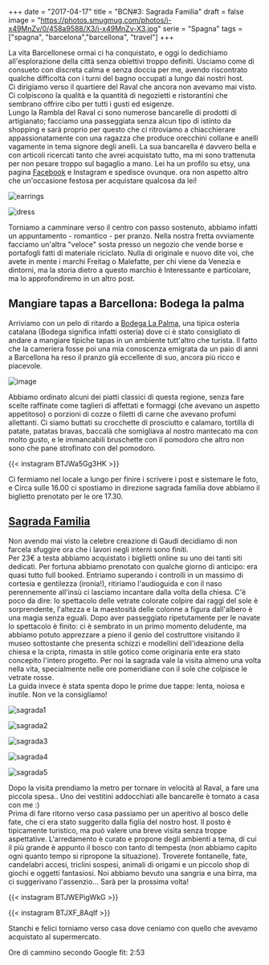 +++
date = "2017-04-17"
title = "BCN#3: Sagrada Familia"
draft = false
image = "https://photos.smugmug.com/photos/i-x49MnZv/0/458a9588/X3/i-x49MnZv-X3.jpg"
serie = "Spagna"
tags = ["spagna", "barcelona","barcellona", "travel"]
+++

La vita Barcellonese ormai ci ha conquistato, e oggi lo dedichiamo all'esplorazione della città senza obiettivi troppo definiti. Usciamo come di consueto con discreta calma e senza doccia per me, avendo riscontrato qualche difficoltà con i turni del bagno occupati a lungo dai nostri host.     
Ci dirigiamo verso il quartiere del Raval che ancora non avevamo mai visto. Ci colpiscono la qualità e la quantità di negozietti e ristorantini che sembrano offrire cibo per tutti i gusti ed esigenze.     
Lungo la Rambla del Raval ci sono numerose bancarelle di prodotti di artigianato; facciamo una passeggiata senza alcun tipo di istinto da shopping e sarà proprio  per questo che ci ritroviamo a chiacchierare appassionatamente con una ragazza che produce orecchini collane e anelli vagamente in tema signore degli anelli. La sua bancarella é davvero bella e con articoli ricercati tanto che avrei acquistato tutto, ma mi sono trattenuta per non pesare troppo sul bagaglio a mano. Lei ha un profilo su etsy, una pagina [Facebook](https://www.facebook.com/atelierbcnjoia/) e Instagram e spedisce ovunque.  ora non aspetto altro che un'occasione festosa per acquistare qualcosa da lei!     

![earrings](/images/barcellona2017/20170417115916_IMG_3352-01.jpeg)

![dress](/images/barcellona2017/20170417121541_IMG_3357-01.jpeg)

Torniamo a camminare verso il centro con passo sostenuto, abbiamo infatti un appuntamento - romantico - per pranzo. Nella nostra fretta ovviamente facciamo un'altra "veloce"  sosta presso un negozio che vende borse e portafogli fatti di materiale riciclato. Nulla di originale e nuovo dite voi, che avete in mente i marchi Freitag o Malefatte, per chi viene da Venezia e dintorni, ma la storia dietro a questo marchio è Interessante e particolare, ma lo approfondiremo in un altro post. 

## Mangiare tapas a Barcellona: Bodega la palma 

Arriviamo con un pelo di ritardo a [Bodega La Palma](https://m.facebook.com/Bodega-La-Palma-1560344864278631/?fref=ts), una tipica osteria catalana (Bodega significa infatti osteria) dove ci è stato consigliato di andare a mangiare tipiche tapas in un ambiente tutt'altro che turista. Il fatto che la cameriera fosse poi una mia conoscenza emigrata da un paio di anni a Barcellona ha reso il pranzo già eccellente di suo, ancora più ricco e piacevole. 

![image](/images/barcellona2017/20170417161057_IMG_3385-01.jpeg)

Abbiamo ordinato alcuni dei piatti classici di questa regione, senza fare scelte raffinate come taglieri di affettati e formaggi (che avevano un aspetto appetitoso) o porzioni di cozze o filetti di carne che avevano profumi allettanti. Ci siamo buttati su crocchette di prosciutto e calamaro, tortilla di patate, patatas bravas, baccalà che somigliava al nostro mantecato ma con molto gusto, e le immancabili bruschette con il pomodoro che altro non sono che pane strofinato con del pomodoro.      

{{< instagram BTJWa5Gg3HK >}}

<!-- <blockquote class="instagram-media" data-instgrm-version="7" style=" background:#FFF; border:0; border-radius:3px; box-shadow:0 0 1px 0 rgba(0,0,0,0.5),0 1px 10px 0 rgba(0,0,0,0.15); margin: 1px; max-width:658px; padding:0; width:99.375%; width:-webkit-calc(100% - 2px); width:calc(100% - 2px);"><div style="padding:8px;"> <div style=" background:#F8F8F8; line-height:0; margin-top:40px; padding:50% 0; text-align:center; width:100%;"> <div style=" background:url(data:image/png;base64,iVBORw0KGgoAAAANSUhEUgAAACwAAAAsCAMAAAApWqozAAAABGdBTUEAALGPC/xhBQAAAAFzUkdCAK7OHOkAAAAMUExURczMzPf399fX1+bm5mzY9AMAAADiSURBVDjLvZXbEsMgCES5/P8/t9FuRVCRmU73JWlzosgSIIZURCjo/ad+EQJJB4Hv8BFt+IDpQoCx1wjOSBFhh2XssxEIYn3ulI/6MNReE07UIWJEv8UEOWDS88LY97kqyTliJKKtuYBbruAyVh5wOHiXmpi5we58Ek028czwyuQdLKPG1Bkb4NnM+VeAnfHqn1k4+GPT6uGQcvu2h2OVuIf/gWUFyy8OWEpdyZSa3aVCqpVoVvzZZ2VTnn2wU8qzVjDDetO90GSy9mVLqtgYSy231MxrY6I2gGqjrTY0L8fxCxfCBbhWrsYYAAAAAElFTkSuQmCC); display:block; height:44px; margin:0 auto -44px; position:relative; top:-22px; width:44px;"></div></div><p style=" color:#c9c8cd; font-family:Arial,sans-serif; font-size:14px; line-height:17px; margin-bottom:0; margin-top:8px; overflow:hidden; padding:8px 0 7px; text-align:center; text-overflow:ellipsis; white-space:nowrap;"><a href="https://www.instagram.com/p/BTJWa5Gg3HK/" style=" color:#c9c8cd; font-family:Arial,sans-serif; font-size:14px; font-style:normal; font-weight:normal; line-height:17px; text-decoration:none;" target="_blank">A post shared by zainando (@zainandoperilmondo)</a> on <time style=" font-family:Arial,sans-serif; font-size:14px; line-height:17px;" datetime="2017-04-21T11:41:49+00:00">Apr 21, 2017 at 4:41am PDT</time></p></div></blockquote> -->
<!-- <script async defer src="//platform.instagram.com/en_US/embeds.js"></script> -->

Ci fermiamo nel locale a lungo per finire i scrivere i post e sistemare le foto, e Circa sulle 16.00 ci spostiamo in direzione sagrada familia dove abbiamo il biglietto prenotato per le ore 17.30.

## [Sagrada Familia](http://www.sagradafamilia.org/en/)

Non avendo mai visto la celebre creazione di Gaudi decidiamo di non farcela sfuggire ora che i lavori negli interni sono finiti.    
Per 23€ a testa abbiamo acquistato i biglietti online su uno dei tanti siti dedicati. Per fortuna abbiamo prenotato con qualche giorno di anticipo: era quasi tutto full booked. 
Entriamo superando i controlli in un massimo di cortesia e gentilezza (ironia!), ritiriamo l'audioguida e con il naso perennemente all'insù ci lasciamo incantare dalla volta della chiesa. C'è poco da dire: lo spettacolo delle vetrate colorate colpire dai raggi del sole è sorprendente, l'altezza e la maestosità delle colonne a figura dall'albero è una magia senza eguali. Dopo aver passeggiato ripetutamente per le navate lo spettacolo è finito: ci è sembrato in un primo momento deludente, ma abbiamo potuto apprezzare a pieno il genio del costruttore visitando il museo sottostante che presenta schizzi e modellini dell'ideazione della chiesa e la cripta, rimasta in stile gotico come originaria ente era stato concepito l'intero progetto. 
Per noi la sagrada vale la visita almeno una volta nella vita, specialmente nelle ore pomeridiane con il sole che colpisce le vetrate rosse.    
La guida invece è stata spenta dopo le prime due tappe: lenta, noiosa e inutile. Non ve la consigliamo! 

![sagrada1](/images/barcellona2017/sagrada/20170417183555_IMG_3535-01.jpeg)

![sagrada2](/images/barcellona2017/sagrada/20170417173413_IMG_3401-01.jpeg)

![sagrada3](/images/barcellona2017/sagrada/20170417175255_IMG_3460-01.jpeg)

![sagrada4](/images/barcellona2017/sagrada/20170417173824_IMG_3416-01.jpeg)

![sagrada5](/images/barcellona2017/sagrada/20170417180337_IMG_3489-01.jpeg)

Dopo la visita prendiamo la metro per tornare in velocità al Raval, a fare una piccola spesa.. Uno dei vestitini addocchiati alle bancarelle è tornato a casa con me :)    
Prima di fare ritorno verso casa passiamo per un aperitivo al bosco delle fate, che ci era stato suggerito dalla figlia del nostro host. Il posto è tipicamente turistico, ma può valere una breve visita senza troppe aspettative. L'arredamento è curato e propone degli ambienti a tema, di cui il più grande è appunto il bosco con tanto di tempesta (non abbiamo capito ogni quanto tempo si ripropone la situazione). Troverete fontanelle, fate, candelabri accesi, triclini sospesi, animali di origami e un piccolo shop di giochi e oggetti fantasiosi. Noi abbiamo bevuto una sangria e una birra, ma ci suggerivano l'assenzio... Sarà per la prossima volta!

{{< instagram BTJWEPigWkG >}}

<!-- <blockquote class="instagram-media" data-instgrm-version="7" style=" background:#FFF; border:0; border-radius:3px; box-shadow:0 0 1px 0 rgba(0,0,0,0.5),0 1px 10px 0 rgba(0,0,0,0.15); margin: 1px; max-width:658px; padding:0; width:99.375%; width:-webkit-calc(100% - 2px); width:calc(100% - 2px);"><div style="padding:8px;"> <div style=" background:#F8F8F8; line-height:0; margin-top:40px; padding:30.787037037037035% 0; text-align:center; width:100%;"> <div style=" background:url(data:image/png;base64,iVBORw0KGgoAAAANSUhEUgAAACwAAAAsCAMAAAApWqozAAAABGdBTUEAALGPC/xhBQAAAAFzUkdCAK7OHOkAAAAMUExURczMzPf399fX1+bm5mzY9AMAAADiSURBVDjLvZXbEsMgCES5/P8/t9FuRVCRmU73JWlzosgSIIZURCjo/ad+EQJJB4Hv8BFt+IDpQoCx1wjOSBFhh2XssxEIYn3ulI/6MNReE07UIWJEv8UEOWDS88LY97kqyTliJKKtuYBbruAyVh5wOHiXmpi5we58Ek028czwyuQdLKPG1Bkb4NnM+VeAnfHqn1k4+GPT6uGQcvu2h2OVuIf/gWUFyy8OWEpdyZSa3aVCqpVoVvzZZ2VTnn2wU8qzVjDDetO90GSy9mVLqtgYSy231MxrY6I2gGqjrTY0L8fxCxfCBbhWrsYYAAAAAElFTkSuQmCC); display:block; height:44px; margin:0 auto -44px; position:relative; top:-22px; width:44px;"></div></div><p style=" color:#c9c8cd; font-family:Arial,sans-serif; font-size:14px; line-height:17px; margin-bottom:0; margin-top:8px; overflow:hidden; padding:8px 0 7px; text-align:center; text-overflow:ellipsis; white-space:nowrap;"><a href="https://www.instagram.com/p/BTJWEPigWkG/" style=" color:#c9c8cd; font-family:Arial,sans-serif; font-size:14px; font-style:normal; font-weight:normal; line-height:17px; text-decoration:none;" target="_blank">A post shared by zainando (@zainandoperilmondo)</a> on <time style=" font-family:Arial,sans-serif; font-size:14px; line-height:17px;" datetime="2017-04-21T11:38:43+00:00">Apr 21, 2017 at 4:38am PDT</time></p></div></blockquote>
<script async defer src="//platform.instagram.com/en_US/embeds.js"></script> -->

{{< instagram BTJXF_8AqIf >}}

<!-- <blockquote class="instagram-media" data-instgrm-captioned data-instgrm-version="7" style=" background:#FFF; border:0; border-radius:3px; box-shadow:0 0 1px 0 rgba(0,0,0,0.5),0 1px 10px 0 rgba(0,0,0,0.15); margin: 1px; max-width:658px; padding:0; width:99.375%; width:-webkit-calc(100% - 2px); width:calc(100% - 2px);"><div style="padding:8px;"> <div style=" background:#F8F8F8; line-height:0; margin-top:40px; padding:30.138888888888886% 0; text-align:center; width:100%;"> <div style=" background:url(data:image/png;base64,iVBORw0KGgoAAAANSUhEUgAAACwAAAAsCAMAAAApWqozAAAABGdBTUEAALGPC/xhBQAAAAFzUkdCAK7OHOkAAAAMUExURczMzPf399fX1+bm5mzY9AMAAADiSURBVDjLvZXbEsMgCES5/P8/t9FuRVCRmU73JWlzosgSIIZURCjo/ad+EQJJB4Hv8BFt+IDpQoCx1wjOSBFhh2XssxEIYn3ulI/6MNReE07UIWJEv8UEOWDS88LY97kqyTliJKKtuYBbruAyVh5wOHiXmpi5we58Ek028czwyuQdLKPG1Bkb4NnM+VeAnfHqn1k4+GPT6uGQcvu2h2OVuIf/gWUFyy8OWEpdyZSa3aVCqpVoVvzZZ2VTnn2wU8qzVjDDetO90GSy9mVLqtgYSy231MxrY6I2gGqjrTY0L8fxCxfCBbhWrsYYAAAAAElFTkSuQmCC); display:block; height:44px; margin:0 auto -44px; position:relative; top:-22px; width:44px;"></div></div> <p style=" margin:8px 0 0 0; padding:0 4px;"> <a href="https://www.instagram.com/p/BTJXF_8AqIf/" style=" color:#000; font-family:Arial,sans-serif; font-size:14px; font-style:normal; font-weight:normal; line-height:17px; text-decoration:none; word-wrap:break-word;" target="_blank">Lampadario al Bosc de le Fades</a></p> <p style=" color:#c9c8cd; font-family:Arial,sans-serif; font-size:14px; line-height:17px; margin-bottom:0; margin-top:8px; overflow:hidden; padding:8px 0 7px; text-align:center; text-overflow:ellipsis; white-space:nowrap;">A post shared by zainando (@zainandoperilmondo) on <time style=" font-family:Arial,sans-serif; font-size:14px; line-height:17px;" datetime="2017-04-21T11:47:42+00:00">Apr 21, 2017 at 4:47am PDT</time></p></div></blockquote>
<script async defer src="//platform.instagram.com/en_US/embeds.js"></script> -->

Stanchi e felici torniamo verso casa dove ceniamo con quello che avevamo acquistato al supermercato.    

Ore di cammino secondo Google fit: 2:53